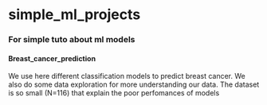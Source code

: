 # simple_ml_projects

### For simple tuto about ml models

#### Breast_cancer_prediction
We use here different classification models to predict breast cancer. We also do some data exploration for more understanding our data.
The dataset is so small (N=116) that explain the poor perfomances of models
